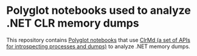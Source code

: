 # Polyglot notebooks used to analyze .NET CLR memory dumps

This repository contains [Polyglot notebooks](https://marketplace.visualstudio.com/items?itemName=ms-dotnettools.dotnet-interactive-vscode) that use [ClrMd (a set of APIs for introspecting processes and dumps)](https://github.com/microsoft/clrmd) to analyze .NET memory dumps.
